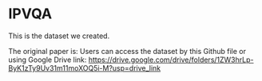 # IPVQA
This is the dataset we created.

The original paper is: <IP-VQA Dataset: Empowering Precision Agriculture with Autonomous Insect Pest Management through Visual Question Answering>
Users can access the dataset by this Github file or using Google Drive link:
https://drive.google.com/drive/folders/1ZW3hrLp-ByK1zTy9Uv31m11moXOQ5i-M?usp=drive_link
